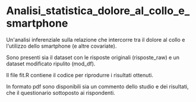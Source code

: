 # Analisi_statistica_dolore_al_collo_e_smartphone

Un'analisi inferenziale sulla relazione che intercorre tra il dolore al collo e l'utilizzo dello smartphone (e altre covariate).

Sono presenti sia il dataset con le risposte originali (risposte_raw) e un dataset modificato ripulito (mod_df).

Il file fit.R contiene il codice per riprodurre i risultati ottenuti.

In formato pdf sono disponibili sia un commento dello studio e dei risultati, che il questionario sottoposto ai rispondenti.
